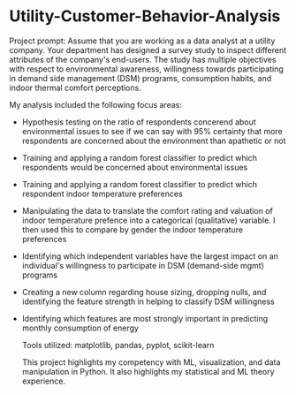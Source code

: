 # Utility-Customer-Behavior-Analysis

Project prompt: Assume that you are working as a data analyst at a utility company. Your department has designed a survey study to inspect different attributes of the company's end-users. The study has multiple objectives with respect to environmental awareness, willingness towards participating in demand side management (DSM) programs, consumption habits, and indoor thermal comfort perceptions. 

My analysis included the following focus areas:
- Hypothesis testing on the ratio of respondents concerend about environmental issues to see if we can say with 95% certainty that more respondents are concerned about the environment than apathetic or not
- Training and applying a random forest classifier to predict which respondents would be concerned about environmental issues
- Training and applying a random forest classifier to predict which respondent indoor temperature preferences
- Manipulating the data to translate the comfort rating and valuation of indoor temperature prefence into a categorical (qualitative) variable. I then used this to compare by gender the indoor temperature preferences
- Identifying which independent variables have the largest impact on an individual's willingness to participate in DSM (demand-side mgmt) programs
- Creating a new column regarding house sizing, dropping nulls, and identifying the feature strength in helping to classify DSM willingness
- Identifying which features are most strongly important in predicting monthly consumption of energy

  Tools utilized: matplotlib, pandas, pyplot, scikit-learn

  This project highlights my competency with ML, visualization, and data manipulation in Python. It also highlights my statistical and ML theory experience.
